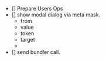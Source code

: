 - [] Prepare Users Ops
- [] show modal dialog via meta mask.
    - from
    - value
    - token
    - target
    -
- [] send bundler call.
